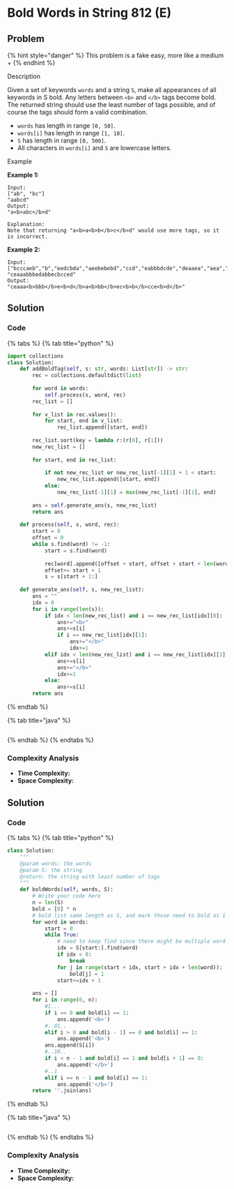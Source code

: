# Bold Words in String 812 \(E\)

## Problem

{% hint style="danger" %}
This problem is a fake easy, more like a medium + 
{% endhint %}

Description

Given a set of keywords `words` and a string `S`, make all appearances of all keywords in S bold. Any letters between `<b>` and `</b>` tags become bold.  
The returned string should use the least number of tags possible, and of course the tags should form a valid combination.

* `words` has length in range `[0, 50]`.
* `words[i]` has length in range `[1, 10]`.
* `S` has length in range `[0, 500]`.
* All characters in `words[i]` and `S` are lowercase letters.

Example

**Example 1:**

```text
Input:
["ab", "bc"]
"aabcd"
Output:
"a<b>abc</b>d"

Explanation:
Note that returning "a<b>a<b>b</b>c</b>d" would use more tags, so it is incorrect.
```

**Example 2:**

```text
Input:
["bcccaeb","b","eedcbda","aeebebebd","ccd","eabbbdcde","deaaea","aea","accebbb","d"]
"ceaaabbbedabbecbcced"
Output:
"ceaaa<b>bbb</b>e<b>d</b>a<b>bb</b>ec<b>b</b>cce<b>d</b>"
```

## Solution

### Code

{% tabs %}
{% tab title="python" %}
```python
import collections
class Solution:
    def addBoldTag(self, s: str, words: List[str]) -> str:
        rec = collections.defaultdict(list)
        
        for word in words:
            self.process(s, word, rec)
        rec_list = []
        
        for v_list in rec.values():
            for start, end in v_list:
                rec_list.append([start, end])
        
        rec_list.sort(key = lambda r:(r[0], r[1]))
        new_rec_list = []
        
        for start, end in rec_list:
            
            if not new_rec_list or new_rec_list[-1][1] + 1 < start:
                new_rec_list.append([start, end])
            else:
                new_rec_list[-1][1] = max(new_rec_list[-1][1], end)
        
        ans = self.generate_ans(s, new_rec_list)
        return ans
    
    def process(self, s, word, rec):
        start = 0
        offset = 0
        while s.find(word) != -1:
            start = s.find(word)
            
            rec[word].append([offset + start, offset + start + len(word) - 1])
            offset+= start + 1
            s = s[start + 1:]
                
    def generate_ans(self, s, new_rec_list):
        ans = ""
        idx = 0
        for i in range(len(s)):
            if idx < len(new_rec_list) and i == new_rec_list[idx][0]:
                ans+="<b>"
                ans+=s[i]
                if i == new_rec_list[idx][1]:
                    ans+="</b>"
                    idx+=1
            elif idx < len(new_rec_list) and i == new_rec_list[idx][1]:
                ans+=s[i]
                ans+="</b>"
                idx+=1
            else:
                ans+=s[i]
        return ans
```
{% endtab %}

{% tab title="java" %}
```

```
{% endtab %}
{% endtabs %}

### Complexity Analysis

* **Time Complexity:**
* **Space Complexity:**

## Solution

### Code

{% tabs %}
{% tab title="python" %}
```python
class Solution:
    """
    @param words: the words
    @param S: the string
    @return: the string with least number of tags
    """
    def boldWords(self, words, S):
        # Write your code here
        n = len(S)
        bold = [0] * n
        # bold list same length as S, and mark those need to bold as 1 (0 if not need)
        for word in words:
            start = 0
            while True:
                # need to keep find since there might be multiple word in S
                idx = S[start:].find(word)
                if idx < 0:
                    break
                for j in range(start + idx, start + idx + len(word)):
                    bold[j] = 1
                start+=idx + 1
        
        ans = []
        for i in range(0, n):
            #1...
            if i == 0 and bold[i] == 1:
                ans.append('<b>')
            #..01..
            elif i > 0 and bold[i - 1] == 0 and bold[i] == 1:
                ans.append('<b>')
            ans.append(S[i])
            #..10..
            if i < n - 1 and bold[i] == 1 and bold[i + 1] == 0:
                ans.append('</b>')
            #..1
            elif i == n - 1 and bold[i] == 1:
                ans.append('</b>')
        return ''.join(ans) 
```
{% endtab %}

{% tab title="java" %}
```

```
{% endtab %}
{% endtabs %}

### Complexity Analysis

* **Time Complexity:**
* **Space Complexity:**

